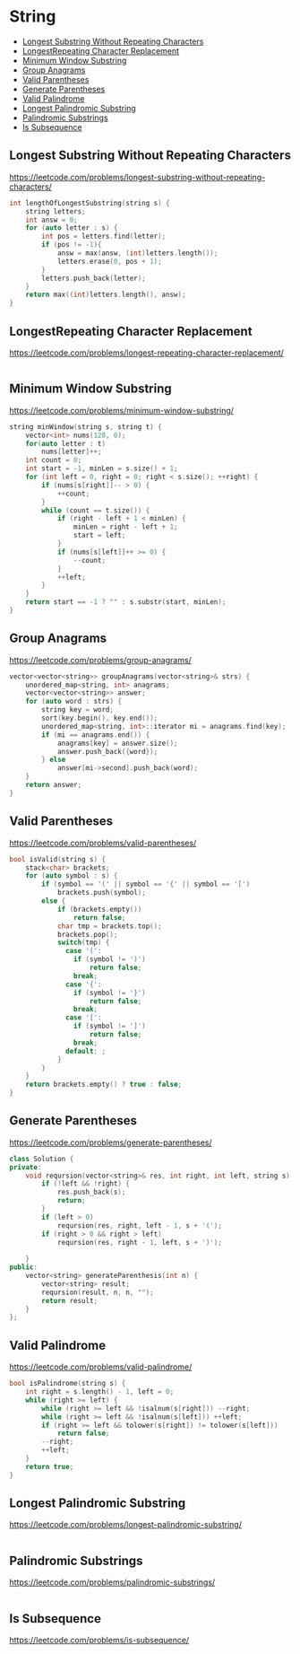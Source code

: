 # String
+ [Longest Substring Without Repeating Characters](#longest-substring-without-repeating-characters)
+ [LongestRepeating Character Replacement](#longest-repeating-character-replacement)
+ [Minimum Window Substring](#minimum-window-substring)
+ [Group Anagrams](#group-anagrams)
+ [Valid Parentheses](#valid-parentheses)
+ [Generate Parentheses](#generate-parentheses)
+ [Valid Palindrome](#valid-palindrome)
+ [Longest Palindromic Substring](#longest-palindromic-substring)
+ [Palindromic Substrings](#palindromic-substrings)
+ [Is Subsequence](#is-subsequence)

## Longest Substring Without Repeating Characters
https://leetcode.com/problems/longest-substring-without-repeating-characters/

```C++
int lengthOfLongestSubstring(string s) {
    string letters;
    int answ = 0;
    for (auto letter : s) {
        int pos = letters.find(letter);
        if (pos != -1){
            answ = max(answ, (int)letters.length());
            letters.erase(0, pos + 1);
        }
        letters.push_back(letter);
    }
    return max((int)letters.length(), answ);
}
```

## LongestRepeating Character Replacement
https://leetcode.com/problems/longest-repeating-character-replacement/

```C++
```

## Minimum Window Substring
https://leetcode.com/problems/minimum-window-substring/

```C++
string minWindow(string s, string t) {
    vector<int> nums(128, 0);
    for(auto letter : t)
        nums[letter]++;
    int count = 0;
    int start = -1, minLen = s.size() + 1;
    for (int left = 0, right = 0; right < s.size(); ++right) {
        if (nums[s[right]]-- > 0) {
            ++count;
        }
        while (count == t.size()) {
            if (right - left + 1 < minLen) {
                minLen = right - left + 1;
                start = left;
            }
            if (nums[s[left]]++ >= 0) {
                --count;
            }
            ++left;
        }
    }
    return start == -1 ? "" : s.substr(start, minLen);
}
```

## Group Anagrams
https://leetcode.com/problems/group-anagrams/

```C++
vector<vector<string>> groupAnagrams(vector<string>& strs) {
    unordered_map<string, int> anagrams;
    vector<vector<string>> answer;
    for (auto word : strs) {
        string key = word;
        sort(key.begin(), key.end());
        unordered_map<string, int>::iterator mi = anagrams.find(key);
        if (mi == anagrams.end()) {
            anagrams[key] = answer.size();
            answer.push_back({word});
        } else 
            answer[mi->second].push_back(word);
    }
    return answer;
}
```

## Valid Parentheses
https://leetcode.com/problems/valid-parentheses/

```C++
bool isValid(string s) {
    stack<char> brackets;
    for (auto symbol : s) {
        if (symbol == '(' || symbol == '{' || symbol == '[')
            brackets.push(symbol);
        else {
            if (brackets.empty())
                return false;
            char tmp = brackets.top();
            brackets.pop();
            switch(tmp) {
              case '(':
                if (symbol != ')')
                    return false;
                break;
              case '{':
                if (symbol != '}')
                    return false;
                break;
              case '[':
                if (symbol != ']')
                    return false;
                break;
              default: ;
            }
        }
    }
    return brackets.empty() ? true : false;
}
```

## Generate Parentheses
https://leetcode.com/problems/generate-parentheses/

```C++
class Solution {
private:
    void reqursion(vector<string>& res, int right, int left, string s) {
        if (!left && !right) {
            res.push_back(s);
            return;
        }
        if (left > 0) 
            reqursion(res, right, left - 1, s + '(');
        if (right > 0 && right > left)
            reqursion(res, right - 1, left, s + ')');
            
    }
public:
    vector<string> generateParenthesis(int n) {
        vector<string> result;
        reqursion(result, n, n, "");
        return result;
    }
};
```

## Valid Palindrome
https://leetcode.com/problems/valid-palindrome/

```C++
bool isPalindrome(string s) {
    int right = s.length() - 1, left = 0;
    while (right >= left) {
        while (right >= left && !isalnum(s[right])) --right;
        while (right >= left && !isalnum(s[left])) ++left;
        if (right >= left && tolower(s[right]) != tolower(s[left]))
            return false;
        --right;
        ++left;
    }
    return true;
}
```

## Longest Palindromic Substring
https://leetcode.com/problems/longest-palindromic-substring/

```C++
```

## Palindromic Substrings
https://leetcode.com/problems/palindromic-substrings/

```C++
```

## Is Subsequence
https://leetcode.com/problems/is-subsequence/

```C++
```
